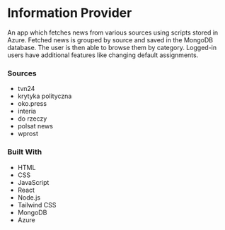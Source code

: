 # Information Provider

An app which fetches news from various sources using scripts stored in Azure. Fetched news is grouped by source and saved in the MongoDB database. The user is then able to browse them by category. Logged-in users have additional features like changing default assignments.

### Sources
- tvn24
- krytyka polityczna
- oko.press
- interia
- do rzeczy
- polsat news
- wprost

### Built With

- HTML
- CSS
- JavaScript
- React
- Node.js
- Tailwind CSS
- MongoDB
- Azure
